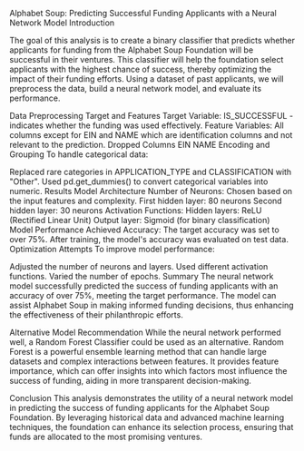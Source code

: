 Alphabet Soup: Predicting Successful Funding Applicants with a Neural Network Model
Introduction

The goal of this analysis is to create a binary classifier that predicts whether applicants for funding from the Alphabet Soup Foundation will be successful in their ventures. This classifier will help the foundation select applicants with the highest chance of success, thereby optimizing the impact of their funding efforts. Using a dataset of past applicants, we will preprocess the data, build a neural network model, and evaluate its performance.

Data Preprocessing
Target and Features
Target Variable: IS_SUCCESSFUL - indicates whether the funding was used effectively.
Feature Variables: All columns except for EIN and NAME which are identification columns and not relevant to the prediction.
Dropped Columns
EIN
NAME
Encoding and Grouping
To handle categorical data:

Replaced rare categories in APPLICATION_TYPE and CLASSIFICATION with "Other".
Used pd.get_dummies() to convert categorical variables into numeric.
Results
Model Architecture
Number of Neurons: Chosen based on the input features and complexity.
First hidden layer: 80 neurons
Second hidden layer: 30 neurons
Activation Functions:
Hidden layers: ReLU (Rectified Linear Unit)
Output layer: Sigmoid (for binary classification)
Model Performance
Achieved Accuracy: The target accuracy was set to over 75%. After training, the model's accuracy was evaluated on test data.
Optimization Attempts
To improve model performance:

Adjusted the number of neurons and layers.
Used different activation functions.
Varied the number of epochs.
Summary
The neural network model successfully predicted the success of funding applicants with an accuracy of over 75%, meeting the target performance. The model can assist Alphabet Soup in making informed funding decisions, thus enhancing the effectiveness of their philanthropic efforts.

Alternative Model Recommendation
While the neural network performed well, a Random Forest Classifier could be used as an alternative. Random Forest is a powerful ensemble learning method that can handle large datasets and complex interactions between features. It provides feature importance, which can offer insights into which factors most influence the success of funding, aiding in more transparent decision-making.

Conclusion
This analysis demonstrates the utility of a neural network model in predicting the success of funding applicants for the Alphabet Soup Foundation. By leveraging historical data and advanced machine learning techniques, the foundation can enhance its selection process, ensuring that funds are allocated to the most promising ventures.
